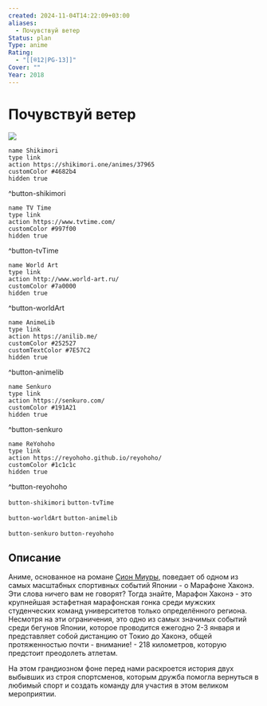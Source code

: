 ```yaml
---
created: 2024-11-04T14:22:09+03:00
aliases:
  - Почувствуй ветер
Status: plan
Type: anime
Rating:
  - "[[®️12|PG-13]]"
Cover: ""
Year: 2018
---
```


# Почувствуй ветер

![](https://nyaa.shikimori.one/uploads/poster/animes/37965/15abf36de3989d5accc5860160e6355c.jpeg)

```button
name Shikimori
type link
action https://shikimori.one/animes/37965
customColor #4682b4
hidden true
```
^button-shikimori

```button
name TV Time
type link
action https://www.tvtime.com/
customColor #997f00
hidden true
```
^button-tvTime

```button
name World Art
type link
action http://www.world-art.ru/
customColor #7a0000
hidden true
```
^button-worldArt

```button
name AnimeLib
type link
action https://anilib.me/
customColor #252527
customTextColor #7E57C2
hidden true
```
^button-animelib

```button
name Senkuro
type link
action https://senkuro.com/
customColor #191A21
hidden true
```
^button-senkuro

```button
name ReYohoho
type link
action https://reyohoho.github.io/reyohoho/
customColor #1c1c1c
hidden true
```
^button-reyohoho

`button-shikimori` `button-tvTime`

`button-worldArt` `button-animelib`

`button-senkuro` `button-reyohoho`

## Описание

Аниме, основанное на романе [Сион Миуры](https://shikimori.one/people/29447-shion-miura), поведает об одном из самых масштабных спортивных событий Японии - о Марафоне Хаконэ. Эти слова ничего вам не говорят? Тогда знайте, Марафон Хаконэ - это крупнейшая эстафетная марафонская гонка среди мужских студенческих команд университетов только определённого региона. Несмотря на эти ограничения, это одно из самых значимых событий среди бегунов Японии, которое проводится ежегодно 2-3 января и представляет собой дистанцию от Токио до Хаконэ, общей протяженностью почти - внимание! - 218 километров, которую предстоит преодолеть атлетам.

На этом грандиозном фоне перед нами раскроется история двух выбывших из строя спортсменов, которым дружба помогла вернуться в любимый спорт и создать команду для участия в этом великом мероприятии.
